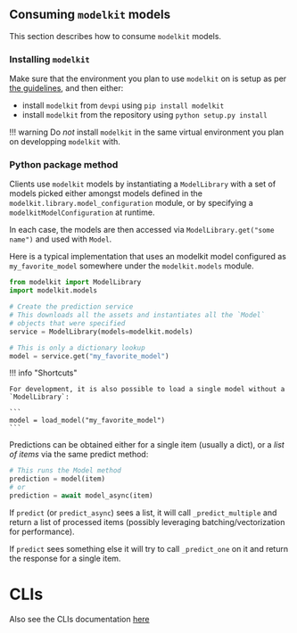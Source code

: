 
## Consuming `modelkit` models

This section describes how to consume `modelkit` models.

### Installing `modelkit`

Make sure that the environment you plan to use `modelkit` on is setup as per [the guidelines](../configuration.md), and then either:

- install `modelkit` from `devpi` using `pip install modelkit`
- install `modelkit` from the repository using `python setup.py install`

!!! warning
    Do _not_ install `modelkit` in the same virtual environment you plan on
    developping `modelkit` with.

### Python package method

Clients use `modelkit` models by instantiating a `ModelLibrary` with a set of models
picked either amongst models defined in the `modelkit.library.model_configuration` module,
or by specifying a `modelkitModelConfiguration` at runtime.

In each case, the models are then accessed via `ModelLibrary.get("some name")`
 and used with `Model`.

Here is a typical implementation that uses an modelkit model configured as `my_favorite_model` somewhere under the `modelkit.models` module.

```python
from modelkit import ModelLibrary
import modelkit.models

# Create the prediction service
# This downloads all the assets and instantiates all the `Model`
# objects that were specified
service = ModelLibrary(models=modelkit.models)

# This is only a dictionary lookup
model = service.get("my_favorite_model")
```

!!! info "Shortcuts"

    For development, it is also possible to load a single model without a `ModelLibrary`:

    ```
    model = load_model("my_favorite_model")
    ```

Predictions can be obtained either for a single item (usually a dict), or a _list of items_
via the same predict method:

```python
# This runs the Model method
prediction = model(item)
# or
prediction = await model_async(item)
```

If `predict` (or `predict_async`) sees a list, it will call `_predict_multiple` and
return a list of processed items (possibly leveraging batching/vectorization
for performance).

If `predict` sees something else it will try to call `_predict_one` on it and return the
response for a single item.
# CLIs

Also see the CLIs documentation [here](../cli.md)
